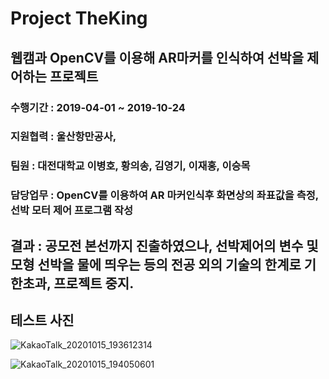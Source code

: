 # Project TheKing 
## 웹캠과 OpenCV를 이용해 AR마커를 인식하여 선박을 제어하는 프로젝트 
### 수행기간 : 2019-04-01 ~ 2019-10-24
### 지원협력 : 울산항만공사, 
### 팀원 : 대전대학교 이병호, 황의송, 김영기, 이재홍, 이승목

### 담당업무 : OpenCV를 이용하여 AR 마커인식후 화면상의 좌표값을 측정, 선박 모터 제어 프로그램 작성

## 결과 : 공모전 본선까지 진출하였으나, 선박제어의 변수 및 모형 선박을 물에 띄우는 등의 전공 외의 기술의 한계로 기한초과, 프로젝트 중지. 

## 테스트 사진
![KakaoTalk_20201015_193612314](https://user-images.githubusercontent.com/51445511/96112747-18890300-0f1e-11eb-831c-c88bd25e0f8e.png)

![KakaoTalk_20201015_194050601](https://user-images.githubusercontent.com/51445511/96112946-5dad3500-0f1e-11eb-90b7-cdbe06fb30fe.png)

